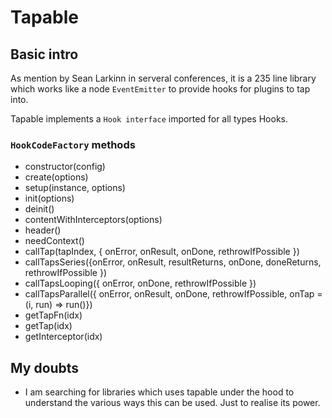 # Tapable
## Basic intro
As mention by Sean Larkinn in serveral conferences, it is a 235 line library which works like a node `EventEmitter` to provide hooks for plugins to tap into.

Tapable implements a `Hook interface` imported for all types Hooks.

### `HookCodeFactory` methods
- constructor(config)
- create(options)
- setup(instance, options)
- init(options)
- deinit()
- contentWithInterceptors(options)
- header()
- needContext()
- callTap(tapIndex, { onError, onResult, onDone, rethrowIfPossible })
- callTapsSeries({onError, onResult, resultReturns, onDone, doneReturns, rethrowIfPossible })
- callTapsLooping({ onError, onDone, rethrowIfPossible })
- callTapsParallel({ onError, onResult, onDone, rethrowIfPossible, onTap = (i, run) => run()})
- getTapFn(idx)
- getTap(idx)
- getInterceptor(idx)

## My doubts
- I am searching for libraries which uses tapable under the hood to understand the various ways this can be used. Just to realise its power.

